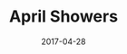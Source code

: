 ---
layout: gallery
title: April Showers
date: 2017-04-28
images:
        - url: http://i.imgur.com/XWlORor.jpg
        - url: http://i.imgur.com/ADFb3MV.jpg
        - url: http://i.imgur.com/jNJQKtq.jpg
        - url: http://i.imgur.com/BxT9JDn.jpg
        - url: http://i.imgur.com/XRTr2QE.jpg
        - url: http://i.imgur.com/bRBQBl1.jpg
        - url: http://i.imgur.com/b0tsaLn.jpg
        - url: http://i.imgur.com/Pl8mfu8.jpg
        - url: http://i.imgur.com/81Wv317.jpg
        - url: http://i.imgur.com/ZC68AFD.jpg
        - url: http://i.imgur.com/xydLCFK.jpg
        - url: http://i.imgur.com/tAgxCU7.jpg
        - url: http://i.imgur.com/zgfTPf5.jpg
        - url: http://i.imgur.com/m516IiP.jpg
        - url: http://i.imgur.com/FkNmMgm.jpg
        - url: http://i.imgur.com/DIfVsUe.jpg
        - url: http://i.imgur.com/5aeWut2.jpg
        - url: http://i.imgur.com/819bw8o.jpg
        - url: http://i.imgur.com/yviVRuh.jpg
        - url: http://i.imgur.com/FCgpiCh.jpg
category: gallery
featured: http://i.imgur.com/yviVRuh.jpg
---